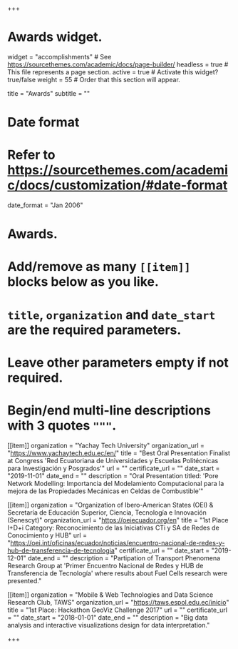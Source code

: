 +++
# Awards widget.
widget = "accomplishments"  # See https://sourcethemes.com/academic/docs/page-builder/
headless = true  # This file represents a page section.
active = true  # Activate this widget? true/false
weight = 55  # Order that this section will appear.

title = "Awards"
subtitle = ""

# Date format
#   Refer to https://sourcethemes.com/academic/docs/customization/#date-format
date_format = "Jan 2006"

# Awards.
#   Add/remove as many `[[item]]` blocks below as you like.
#   `title`, `organization` and `date_start` are the required parameters.
#   Leave other parameters empty if not required.
#   Begin/end multi-line descriptions with 3 quotes `"""`.

[[item]]
  organization = "Yachay Tech University"
  organization_url = "https://www.yachaytech.edu.ec/en/"
  title = "Best Oral Presentation Finalist at Congress 'Red Ecuatoriana de Universidades y Escuelas Politécnicas para Investigación y Posgrados'"
  url = ""
  certificate_url = ""
  date_start = "2019-11-01"
  date_end = ""
  description = "Oral Presentation titled: 'Pore Network Modelling: Importancia del Modelamiento Computacional para la mejora de las Propiedades Mecánicas en Celdas de Combustible'"

[[item]]
  organization = "Organization of Ibero-American States (OEI) & Secretaría de Educación Superior, Ciencia, Tecnología e Innovación (Senescyt)"
  organization_url = "https://oeiecuador.org/en"
  title = "1st Place I+D+i Category: Reconocimiento de las Iniciativas CTi y SA de Redes de Conocimiento y HUB"
  url = "https://oei.int/oficinas/ecuador/noticias/encuentro-nacional-de-redes-y-hub-de-transferencia-de-tecnologia"
  certificate_url = ""
  date_start = "2019-12-01"
  date_end = ""
  description = "Partipation of Transport Phenomena Research Group at 'Primer Encuentro Nacional de Redes y HUB de Transferencia de Tecnología' where results about Fuel Cells research were presented."
  
  
[[item]]
  organization = "Mobile & Web Technologies and Data Science Research Club, TAWS"
  organization_url = "https://taws.espol.edu.ec/inicio"
  title = "1st Place: Hackathon GeoViz Challenge 2017"
  url = ""
  certificate_url = ""
  date_start = "2018-01-01"
  date_end = ""
  description = "Big data analysis and interactive visualizations design for data interpretation."

+++
